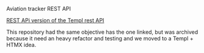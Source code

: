 Aviation tracker REST API

[REST APi version of the Templ rest API]([https:/github.com/golang-migrate/migrate#cli-usage](https://github.com/FACorreiaa/skyvisor-insight)) 

This repository had the same objective has the one linked, but was archived because it need an heavy refactor and testing and we moved to a Templ + HTMX idea.
